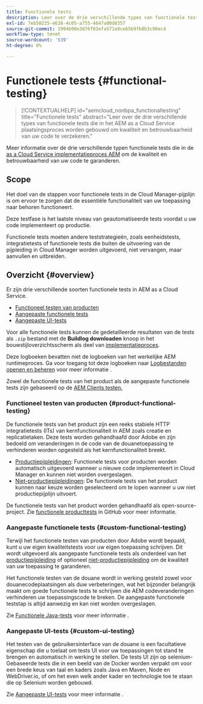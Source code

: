 ```yaml
---
title: Functionele tests
description: Leer over de drie verschillende types van functionele tests die in het AEM as a Cloud Service plaatsingsproces worden gebouwd om kwaliteit en betrouwbaarheid van uw code te verzekeren.
exl-id: 7eb50225-e638-4c05-a755-4647a00d8357
source-git-commit: 1994b90e3876f03efa571a9ce65b9fb8b3c90ec4
workflow-type: tm+mt
source-wordcount: '539'
ht-degree: 0%

---
```



# Functionele tests {#functional-testing}

>[!CONTEXTUALHELP]
>id="aemcloud_nonbpa_functionaltesting"
>title="Functionele tests"
>abstract="Leer over de drie verschillende types van functionele tests die in het AEM as a Cloud Service plaatsingsproces worden gebouwd om kwaliteit en betrouwbaarheid van uw code te verzekeren."

Meer informatie over de drie verschillende typen functionele tests die in de [as a Cloud Service implementatieproces AEM](/help/implementing/cloud-manager/deploy-code.md) om de kwaliteit en betrouwbaarheid van uw code te garanderen.

## Scope

Het doel van de stappen voor functionele tests in de Cloud Manager-pijplijn is om ervoor te zorgen dat de essentiële functionaliteit van uw toepassing naar behoren functioneert.

Deze testfase is het laatste niveau van geautomatiseerde tests voordat u uw code implementeert op productie.

Functionele tests moeten andere teststrategieën, zoals eenheidstests, integratietests of functionele tests die buiten de uitvoering van de pijpleiding in Cloud Manager worden uitgevoerd, niet vervangen, maar aanvullen en uitbreiden.

## Overzicht {#overview}

Er zijn drie verschillende soorten functionele tests in AEM as a Cloud Service.

* [Functioneel testen van producten](#product-functional-testing)
* [Aangepaste functionele tests](#custom-functional-testing)
* [Aangepaste UI-tests](#custom-ui-testing)

Voor alle functionele tests kunnen de gedetailleerde resultaten van de tests als `.zip` bestand met de **Buildlog downloaden** knoop in het bouwstijloverzichtsscherm als deel van [implementatieproces](/help/implementing/cloud-manager/deploy-code.md).

Deze logboeken bevatten niet de logboeken van het werkelijke AEM runtimeproces. Ga voor toegang tot deze logboeken naar [Logbestanden openen en beheren](/help/implementing/cloud-manager/manage-logs.md) voor meer informatie .

Zowel de functionele tests van het product als de aangepaste functionele tests zijn gebaseerd op de [AEM Clients testen.](https://github.com/adobe/aem-testing-clients)

### Functioneel testen van producten {#product-functional-testing}

De functionele tests van het product zijn een reeks stabiele HTTP integratietests (ITs) van kernfunctionaliteit in AEM zoals creatie en replicatietaken. Deze tests worden gehandhaafd door Adobe en zijn bedoeld om veranderingen in de code van de douanetoepassing te verhinderen worden opgesteld als het kernfunctionaliteit breekt.

* [Productiepijpleidingen](/help/implementing/cloud-manager/configuring-pipelines/configuring-production-pipelines.md): Functionele tests voor producten worden automatisch uitgevoerd wanneer u nieuwe code implementeert in Cloud Manager en kunnen niet worden overgeslagen.
* [Niet-productiepijpleidingen](/help/implementing/cloud-manager/configuring-pipelines/configuring-non-production-pipelines.md): De functionele tests van het product kunnen naar keuze worden geselecteerd om te lopen wanneer u uw niet productiepijplijn uitvoert.

De functionele tests van het product worden gehandhaafd als open-source-project. Zie [functionele producttests](https://github.com/adobe/aem-test-samples/tree/aem-cloud/smoke) in GitHub voor meer informatie.

### Aangepaste functionele tests {#custom-functional-testing}

Terwijl het functionele testen van producten door Adobe wordt bepaald, kunt u uw eigen kwaliteitstests voor uw eigen toepassing schrijven. Dit wordt uitgevoerd als aangepaste functionele tests als onderdeel van het [productiepijpleiding](/help/implementing/cloud-manager/configuring-pipelines/configuring-production-pipelines.md) of optioneel [niet-productiepijpleiding](/help/implementing/cloud-manager/configuring-pipelines/configuring-non-production-pipelines.md) om de kwaliteit van uw toepassing te garanderen.

Het functionele testen van de douane wordt in werking gesteld zowel voor douanecodeplaatsingen als duw verbeteringen, wat het bijzonder belangrijk maakt om goede functionele tests te schrijven die AEM codeveranderingen verhinderen uw toepassingscode te breken. De aangepaste functionele teststap is altijd aanwezig en kan niet worden overgeslagen.

Zie [Functionele Java-tests](/help/implementing/cloud-manager/java-functional-testing.md) voor meer informatie .


### Aangepaste UI-tests {#custom-ui-testing}

Het testen van de gebruikersinterface van de douane is een facultatieve eigenschap die u toelaat om tests UI voor uw toepassingen tot stand te brengen en automatisch in werking te stellen. De tests UI zijn op selenium-Gebaseerde tests die in een beeld van de Docker worden verpakt om voor een brede keus van taal en kaders zoals Java en Maven, Node en WebDriver.io, of om het even welk ander kader en technologie toe te staan die op Selenium worden gebouwd.

Zie [Aangepaste UI-tests](/help/implementing/cloud-manager/ui-testing.md#custom-ui-testing) voor meer informatie .

